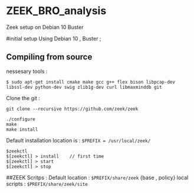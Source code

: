 # ZEEK_BRO_analysis
Zeek setup on Debian 10 Buster

#initial setup
Using Debian 10 , Buster ;

## Compiling from source 
 [link to follw ]: (https://docs.zeek.org/en/current/install/install.html)
 
 nessesary tools :
 
 `$ sudo apt-get install cmake make gcc g++ flex bison libpcap-dev libssl-dev python-dev swig zlib1g-dev curl libmaxminddb git `

Clone the git :

`git clone --recursive https://github.com/zeek/zeek`

```
./configure
make
make install
```

Default installation location is : `$PREFIX = /usr/local/zeek/`
 
 ``` 
 $zeekctl
 $[zeekctl] > install    // first time
 $[zeekctl] > start
 $[zeekctl] > stop
 ```


##ZEEK Scritps :
Default location : `$PREFIX/share/zeek`    {base , policy}
local scripts : `$PREFIX/share/zeek/site`





